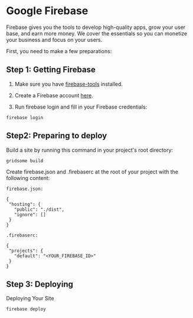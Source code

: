 # Google Firebase

Firebase gives you the tools to develop high-quality apps, grow your user base, and earn more money. We cover the essentials so you can monetize your business and focus on your users.

First, you need to make a few preparations:

## Step 1: Getting Firebase

1. Make sure you have [firebase-tools](https://www.npmjs.com/package/firebase-tools) installed.

1. Create a Firebase account [here](https://firebase.google.com/).

1. Run firebase login and fill in your Firebase credentials:
```shell script
firebase login
```

## Step2: Preparing to deploy 

Build a site by running this command in your project's root directory:

```shell
gridsome build
```

Create firebase.json and .firebaserc at the root of your project with the following content:

``firebase.json:``

```shell script
{
 "hosting": {
   "public": "./dist",
   "ignore": []
 }
}
```
``.firebaserc:``

```shell script
{
 "projects": {
   "default": "<YOUR_FIREBASE_ID>"
 }
}
```

## Step 3: Deploying

Deploying Your Site

```shell script
firebase deploy
```

